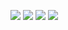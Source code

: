 
![](http://twitter.com/ls_pp/statuses/177408869281177600)
![](http://twitter.com/ls_pp/statuses/177219279660388352)
![](http://twitter.com/ls_pp/statuses/177214304104353792)
![](http://twitter.com/ls_pp/statuses/176579425016623104)